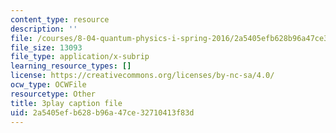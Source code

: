 ```yaml
---
content_type: resource
description: ''
file: /courses/8-04-quantum-physics-i-spring-2016/2a5405efb628b96a47ce32710413f83d_G3HSP3qMgKI.srt
file_size: 13093
file_type: application/x-subrip
learning_resource_types: []
license: https://creativecommons.org/licenses/by-nc-sa/4.0/
ocw_type: OCWFile
resourcetype: Other
title: 3play caption file
uid: 2a5405ef-b628-b96a-47ce-32710413f83d
---
```

